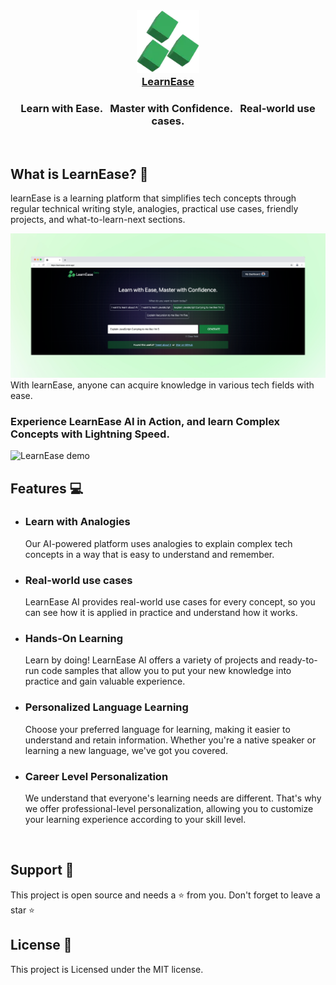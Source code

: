<br>
<h3 align="center">
    <a href="https://learnease.vercel.app/" target="_blank">
        <img width="100" height="100" src="/readme/LearnEase-logo.png" alt="LearnEaseLogo"> <br> LearnEase
    </a>
</h3>

<h3 align="center">Learn with Ease. &nbsp; Master with Confidence. &nbsp; Real-world use cases.</h3>

<br>

## What is LearnEase? 💚

learnEase is a learning platform that simplifies tech concepts through regular technical writing style, analogies, practical use cases, friendly projects, and what-to-learn-next sections.

 <a href="https://learnease.vercel.app/" target="_blank">
        <img src="/readme/LearnEase-readme.png" alt="LearnEaseLogo"> <br>
    </a>
With learnEase, anyone can acquire knowledge in various tech fields with ease.


### Experience LearnEase AI in Action, and learn Complex Concepts with Lightning Speed.
<!-- you can add more description -->
<img src="/readme/demo.gif" alt="LearnEase demo">


<br>

## Features 💻

- ### Learn with Analogies

  Our AI-powered platform uses analogies to explain complex tech concepts in a way that is easy to understand and remember.

- ### Real-world use cases

  LearnEase AI provides real-world use cases for every concept, so you can see how it is applied in practice and understand how it works.

- ### Hands-On Learning

  Learn by doing! LearnEase AI offers a variety of projects and ready-to-run code samples that allow you to put your new knowledge into practice and gain valuable experience.

- ### Personalized Language Learning
  Choose your preferred language for learning, making it easier to understand and retain information. Whether you're a native speaker or learning a new language, we've got you covered.

- ### Career Level Personalization
  We understand that everyone's learning needs are different. That's why we offer professional-level personalization, allowing you to customize your learning experience according to your skill level.

  <br>

## Support 🦸

This project is open source and needs a ⭐️ from you. Don't forget to leave a star ⭐️

## License 🔖

This project is Licensed under the MIT license.
